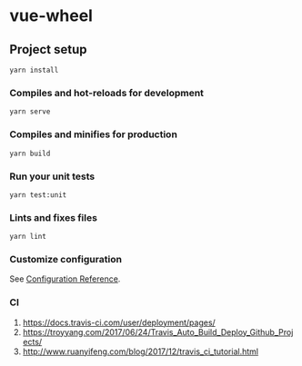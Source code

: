 # vue-wheel

## Project setup
```
yarn install
```

### Compiles and hot-reloads for development
```
yarn serve
```

### Compiles and minifies for production
```
yarn build
```

### Run your unit tests
```
yarn test:unit
```

### Lints and fixes files
```
yarn lint
```

### Customize configuration
See [Configuration Reference](https://cli.vuejs.org/config/).

### CI
1. https://docs.travis-ci.com/user/deployment/pages/
2. https://troyyang.com/2017/06/24/Travis_Auto_Build_Deploy_Github_Projects/
3. http://www.ruanyifeng.com/blog/2017/12/travis_ci_tutorial.html
